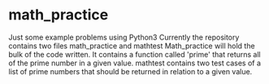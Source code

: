 # math_practice
Just some example problems using Python3
Currently the repository contains two files math_practice and mathtest
Math_practice will hold the bulk of the code written. 
It contains a function called 'prime' that returns all of the prime number in a given value. 
mathtest contains two test cases of a list of prime numbers that should be returned in relation to a given value. 
